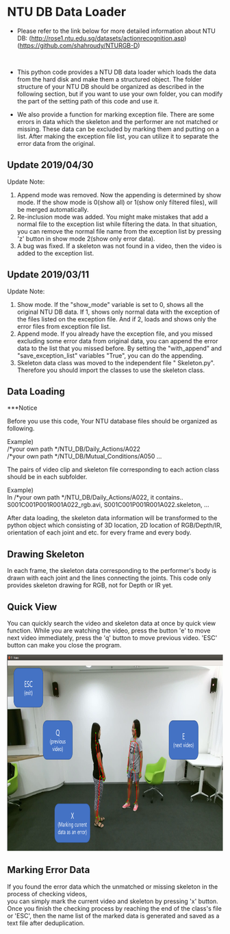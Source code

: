 # NTU DB Data Loader

* Please refer to the link below for more detailed information about NTU DB:
(http://rose1.ntu.edu.sg/datasets/actionrecognition.asp)
(https://github.com/shahroudy/NTURGB-D)
<br />

* This python code provides a NTU DB data loader which loads the data from the hard disk 
and make them a structured object. The folder structure of your NTU DB
should be organized as described in the following section, but if you want to use
your own folder, you can modify the part of the setting path of this code and use it.

* We also provide a function for marking exception file. 
There are some errors in data which the skeleton and the performer are not matched or missing.
These data can be excluded by marking them and putting on a list.
After making the exception file list, you can utilize it to separate the error data from the original.          

## Update 2019/04/30

Update Note:

1. Append mode was removed. Now the appending is determined by show mode. 
If the show mode is 0(show all) or 1(show only filtered files), will be merged automatically.
2. Re-inclusion mode was added. You might make mistakes that add a normal file to the exception list
while filtering the data. In that situation, you can remove the normal file name from the exception list
by pressing 'z' button in show mode 2(show only error data).
3. A bug was fixed. If a skeleton was not found in a video, then the video is added to the exception list. 

## Update 2019/03/11

Update Note:

1. Show mode. If the "show_mode" variable is set to 0, shows all the original NTU DB data. If 1, shows only normal data 
with the exception of the files listed on the exception file. And if 2, loads and shows only the error files from exception file list.    
2. Append mode. If you already have the exception file, and you missed excluding some error data
from original data, you can append the error data to the list that you missed before. 
By setting the "with_append" and "save_exception_list" variables "True", you can do the appending.
3. Skeleton data class was moved to the independent file " Skeleton.py". 
Therefore you should import the classes to use the skeleton class.   

## Data Loading  

***Notice

Before you use this code, Your NTU database files should be organized as following.

Example) <br />
/*your own path */NTU_DB/Daily_Actions/A022 <br />
/*your own path */NTU_DB/Mutual_Conditions/A050
...

The pairs of video clip and skeleton file corresponding to each action class should be in each subfolder.<br />

Example)<br />
In /*your own path */NTU_DB/Daily_Actions/A022, it contains..
S001C001P001R001A022_rgb.avi, S001C001P001R001A022.skeleton, ...

After data loading, the skeleton data information will be transformed to the python object which consisting of
3D location, 2D location of RGB/Depth/IR, orientation of each joint and etc. for every frame and every body.


## Drawing Skeleton

In each frame, the skeleton data corresponding to the performer's body is drawn with each joint and the lines connecting the joints.
This code only provides skeleton drawing for RGB, not for Depth or IR yet.


## Quick View  

You can quickly search the video and skeleton data at once by quick view function. 
While you are watching the video, press the button 'e' to move next video immediately, 
press the 'q' button to move previous video. 'ESC' button can make you close the program. 

<p align="center">
    <img width="824" height="458" src=img/control.png>
</p>


## Marking Error Data

If you found the error data which the unmatched or missing skeleton in the process of checking videos,  
you can simply mark the current video and skeleton by pressing 'x' button. 
Once you finish the checking process by reaching the end of the class's file or 'ESC', 
then the name list of the marked data is generated and saved as a text file after deduplication.     
